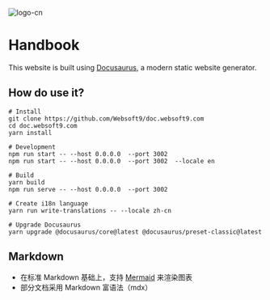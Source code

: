 
![logo-cn](https://user-images.githubusercontent.com/16741975/117620996-ad499b80-b1a3-11eb-865f-a633e4b7c725.png)

# Handbook

This website is built using [Docusaurus](https://docusaurus.io/), a modern static website generator.

## How do use it?

```
# Install
git clone https://github.com/Websoft9/doc.websoft9.com
cd doc.websoft9.com	
yarn install

# Development 
npm run start -- --host 0.0.0.0  --port 3002
npm run start -- --host 0.0.0.0  --port 3002  --locale en

# Build
yarn build
npm run serve -- --host 0.0.0.0  --port 3002

# Create i18n language
yarn run write-translations -- --locale zh-cn

# Upgrade Docusaurus 
yarn upgrade @docusaurus/core@latest @docusaurus/preset-classic@latest
```


## Markdown

* 在标准 Markdown 基础上，支持 [Mermaid](https://docusaurus.io/zh-CN/docs/markdown-features/diagrams) 来渲染图表
* 部分文档采用 Markdown 富语法（mdx）
